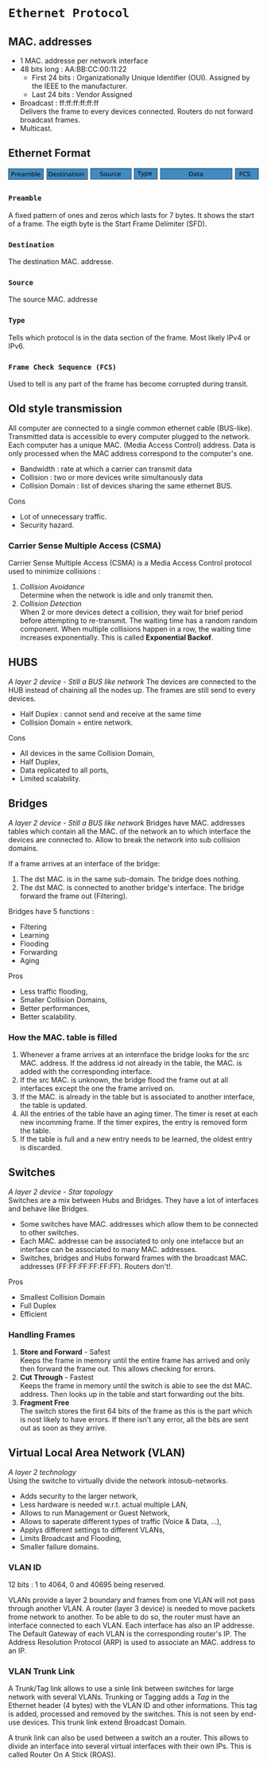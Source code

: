 # ```Ethernet Protocol```

## MAC. addresses
- 1 MAC. addresse per network interface
- 48 bits long : AA:BB:CC:00:11:22
	- First 24 bits : Organizationally Unique Identifier (OUI). Assigned by the IEEE to the manufacturer.
	- Last 24 bits : Vendor Assigned
- Broadcast : ff:ff:ff:ff:ff:ff  
	Delivers the frame to every devices connected. Routers do not forward broadcast frames.
- Multicast.

## Ethernet Format
![Ethernet_Format](./Ethernet_Format.svg)

### `Preamble`
A fixed pattern of ones and zeros which lasts for 7 bytes. It shows the start of a frame. The eigth byte is the Start Frame Delimiter (SFD).
### `Destination`
The destination MAC. addresse.
### `Source`
The source MAC. addresse
### `Type`
Tells which protocol is in the data section of the frame. Most likely IPv4 or IPv6.
### `Frame Check Sequence (FCS)`
Used to tell is any part of the frame has become corrupted during transit.

## Old style transmission
All computer are connected to a single common ethernet cable (BUS-like). Transmitted data is accessible to every computer plugged to the network. Each computer has a unique MAC. (Media Access Control) address. Data is only processed when the MAC address correspond to the computer's one.
- Bandwidth : rate at which a carrier can transmit data
- Collision : two or more devices write simultanously data
- Collision Domain : list of devices sharing the same ethernet BUS.

Cons
- Lot of unnecessary traffic.
- Security hazard.

### Carrier Sense Multiple Access (CSMA)
Carrier Sense Multiple Access (CSMA) is a Media Access Control protocol used to minimize collisions :
1. *Collision Avoidance*  
	Determine when the network is idle and only transmit then.
2. *Collision Detection*  
	When 2 or more devices detect a collision, they wait for brief period before attempting to 	re-transmit. The waiting time has a random random component. When multiple collisions happen in a row, the waiting time increases exponentially. This is called **Exponential Backof**.

## HUBS
*A layer 2 device - Still a BUS like network*
The devices are connected to the HUB instead of chaining all the nodes up. The frames are still send to every devices.
- Half Duplex : cannot send and receive at the same time
- Collision Domain = entire network.

Cons
- All devices in the same Collision Domain,
- Half Duplex,
- Data replicated to all ports,
- Limited scalability.

## Bridges
*A layer 2 device - Still a BUS like network*
Bridges have MAC. addresses tables which contain all the MAC. of the network an to which interface the devices are connected to. Allow to break the network into sub collision domains.

If a frame arrives at an interface of the bridge:
1. The dst MAC. is in the same sub-domain. The bridge does nothing.
2. The dst MAC. is connected to another bridge's interface. The bridge forward the frame out (Filtering).

Bridges have 5 functions :
- Filtering
- Learning
- Flooding
- Forwarding
- Aging

Pros
- Less traffic flooding,
- Smaller Collision Domains,
- Better performances,
- Better scalability.

### How the MAC. table is filled
1. Whenever a frame arrives at an internface the bridge looks for the src MAC. address. If the address id not already in the table, the MAC. is added with the corresponding interface.
2. If the src MAC. is unknown, the bridge flood the frame out at all interfaces except the one the frame arrived on.
3. If the MAC. is already in the table but is associated to another interface, the table is updated.
4. All the entries of the table have an aging timer. The timer is reset at each new incomming frame. If the timer expires, the entry is removed form the table.
5. If the table is full and a new entry needs to be learned, the oldest entry is discarded.

## Switches
*A layer 2 device - Star topology*  
Switches are a mix between Hubs and Bridges. They have a lot of interfaces and behave like Bridges.

- Some switches have MAC. addresses which allow them to be connected to other switches.
- Each MAC. addresse can be associated to only one intefacce but an interface can be associated to many MAC. addresses.
- Switches, bridges and Hubs forward frames with the broadcast MAC. addresses (FF:FF:FF:FF:FF:FF). Routers don't!.

Pros
- Smallest Collision Domain
- Full Duplex
- Efficient

### Handling Frames
1. **Store and Forward** - Safest  
	Keeps the frame in memory until the entire frame has arrived and only then forward the frame out. This allows checking for errors.
2. **Cut Through** - Fastest  
	Keeps the frame in memory until the switch is able to see the dst MAC. address. Then looks up in the table and start forwarding out the bits.
3. **Fragment Free**  
	The switch stores the first 64 bits of the frame as this is the part which is nost likely to have errors. If there isn't any error, all the bits are sent out as soon as they arrive.

## Virtual Local Area Network (VLAN)
*A layer 2 technology*   
Using the switche to virtually divide the network intosub-networks.
- Adds security to the larger network,
- Less hardware is needed w.r.t. actual multiple LAN,
- Allows to run Management or Guest Network,
- Allows to saperate different types of traffic (Voice & Data, ...),
- Applys different settings to different VLANs,
- Limits Broadcast and Flooding,
- Smaller failure domains.

### VLAN ID
12 bits : 1 to 4064, 0 and 40695 being reserved.

VLANs provide a layer 2 boundary and frames from one VLAN will not pass through another VLAN. A router (layer 3 device) is needed to move packets frome network to another. To be able to do so, the router must have an interface connected to each VLAN. Each interface has also an IP addresse. The Default Gateway of each VLAN is the corresponding router's IP. The Address Resolution Protocol (ARP) is used to associate an MAC. address to an IP.

### VLAN Trunk Link
A Trunk/Tag link allows to use a sinle link between switches for large network with several VLANs. Trunking or Tagging adds a *Tag* in the Ethernet header (4 bytes) with the VLAN ID and other informations. This tag is added, processed and removed by the switches. This is not seen by end-use devices. This trunk link extend Broadcast Domain.

A trunk link can also be used between a switch an a router. This allows to divide an interface into several virtual interfaces with their own IPs. This is called Router On A Stick (ROAS).

